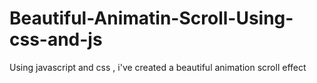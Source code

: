 # Beautiful-Animatin-Scroll-Using-css-and-js
Using javascript and css , i've created a beautiful animation scroll effect 
